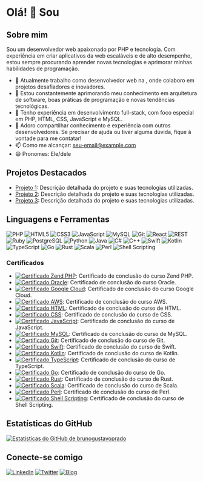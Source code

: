 # Olá! 👋 Sou <Seu Nome>

## Sobre mim

Sou um desenvolvedor web apaixonado por PHP e tecnologia. Com experiência em criar aplicativos da web escaláveis e de alto desempenho, estou sempre procurando aprender novas tecnologias e aprimorar minhas habilidades de programação.

- 🔭 Atualmente trabalho como desenvolvedor web na <Nome da Empresa>, onde colaboro em projetos desafiadores e inovadores.
- 🌱 Estou constantemente aprimorando meu conhecimento em arquitetura de software, boas práticas de programação e novas tendências tecnológicas.
- 💼 Tenho experiência em desenvolvimento full-stack, com foco especial em PHP, HTML, CSS, JavaScript e MySQL.
- 💬 Adoro compartilhar conhecimento e experiência com outros desenvolvedores. Se precisar de ajuda ou tiver alguma dúvida, fique à vontade para me contatar!
- 📫 Como me alcançar: <seu-email@example.com>
- 😄 Pronomes: Ele/dele

## Projetos Destacados

- [Projeto 1](link_para_projeto_1): Descrição detalhada do projeto e suas tecnologias utilizadas.
- [Projeto 2](link_para_projeto_2): Descrição detalhada do projeto e suas tecnologias utilizadas.
- [Projeto 3](link_para_projeto_3): Descrição detalhada do projeto e suas tecnologias utilizadas.

## Linguagens e Ferramentas

![PHP](https://img.shields.io/badge/-PHP-777BB4?style=flat-square&logo=php&logoColor=white)
![HTML5](https://img.shields.io/badge/-HTML5-E34F26?style=flat-square&logo=html5&logoColor=white)
![CSS3](https://img.shields.io/badge/-CSS3-1572B6?style=flat-square&logo=css3&logoColor=white)
![JavaScript](https://img.shields.io/badge/-JavaScript-F7DF1E?style=flat-square&logo=javascript&logoColor=black)
![MySQL](https://img.shields.io/badge/-MySQL-4479A1?style=flat-square&logo=mysql&logoColor=white)
![Git](https://img.shields.io/badge/-Git-F05032?style=flat-square&logo=git&logoColor=white)
![React](https://img.shields.io/badge/-React-61DAFB?style=flat-square&logo=react&logoColor=white)
![REST](https://img.shields.io/badge/-REST-6DB33F?style=flat-square&logo=rest&logoColor=white)
![Ruby](https://img.shields.io/badge/-Ruby-CC342D?style=flat-square&logo=ruby&logoColor=white)
![PostgreSQL](https://img.shields.io/badge/-PostgreSQL-336791?style=flat-square&logo=postgresql&logoColor=white)
![Python](https://img.shields.io/badge/-Python-3776AB?style=flat-square&logo=python&logoColor=white)
![Java](https://img.shields.io/badge/-Java-007396?style=flat-square&logo=java&logoColor=white)
![C#](https://img.shields.io/badge/-C%23-239120?style=flat-square&logo=c-sharp&logoColor=white)
![C++](https://img.shields.io/badge/-C%2B%2B-00599C?style=flat-square&logo=c%2B%2B&logoColor=white)
![Swift](https://img.shields.io/badge/-Swift-FA7343?style=flat-square&logo=swift&logoColor=white)
![Kotlin](https://img.shields.io/badge/-Kotlin-0095D5?style=flat-square&logo=kotlin&logoColor=white)
![TypeScript](https://img.shields.io/badge/-TypeScript-3178C6?style=flat-square&logo=typescript&logoColor=white)
![Go](https://img.shields.io/badge/-Go-00ADD8?style=flat-square&logo=go&logoColor=white)
![Rust](https://img.shields.io/badge/-Rust-000000?style=flat-square&logo=rust&logoColor=white)
![Scala](https://img.shields.io/badge/-Scala-DC322F?style=flat-square&logo=scala&logoColor=white)
![Perl](https://img.shields.io/badge/-Perl-39457E?style=flat-square&logo=perl&logoColor=white)
![Shell Scripting](https://img.shields.io/badge/-Shell_Scripting-4EAA25?style=flat-square&logo=gnu-bash&logoColor=white)

### Certificados

- [![Certificado Zend PHP](https://img.shields.io/badge/Certificado-Zend_PHP-blue?style=for-the-badge&logo=php)](link_para_certificado_zend_php): Certificado de conclusão do curso Zend PHP.
- [![Certificado Oracle](https://img.shields.io/badge/Certificado-Oracle-red?style=for-the-badge&logo=oracle)](link_para_certificado_oracle): Certificado de conclusão do curso Oracle.
- [![Certificado Google Cloud](https://img.shields.io/badge/Certificado-Google_Cloud-yellow?style=for-the-badge&logo=google-cloud)](link_para_certificado_google_cloud): Certificado de conclusão do curso Google Cloud.
- [![Certificado AWS](https://img.shields.io/badge/Certificado-AWS-orange?style=for-the-badge&logo=amazon-aws)](link_para_certificado_aws): Certificado de conclusão do curso AWS.
- [![Certificado HTML](https://img.shields.io/badge/Certificado-HTML5-E34F26?style=for-the-badge&logo=html5&logoColor=white)](link_para_certificado_html): Certificado de conclusão do curso de HTML.
- [![Certificado CSS](https://img.shields.io/badge/Certificado-CSS3-1572B6?style=for-the-badge&logo=css3&logoColor=white)](link_para_certificado_css): Certificado de conclusão do curso de CSS.
- [![Certificado JavaScript](https://img.shields.io/badge/Certificado-JavaScript-F7DF1E?style=for-the-badge&logo=javascript&logoColor=black)](link_para_certificado_javascript): Certificado de conclusão do curso de JavaScript.
- [![Certificado MySQL](https://img.shields.io/badge/Certificado-MySQL-4479A1?style=for-the-badge&logo=mysql&logoColor=white)](link_para_certificado_mysql): Certificado de conclusão do curso de MySQL.
- [![Certificado Git](https://img.shields.io/badge/Certificado-Git-F05032?style=for-the-badge&logo=git&logoColor=white)](link_para_certificado_git): Certificado de conclusão do curso de Git.
- [![Certificado Swift](https://img.shields.io/badge/Certificado-Swift-FA7343?style=for-the-badge&logo=swift&logoColor=white)](link_para_certificado_swift): Certificado de conclusão do curso de Swift.
- [![Certificado Kotlin](https://img.shields.io/badge/Certificado-Kotlin-0095D5?style=for-the-badge&logo=kotlin&logoColor=white)](link_para_certificado_kotlin): Certificado de conclusão do curso de Kotlin.
- [![Certificado TypeScript](https://img.shields.io/badge/Certificado-TypeScript-3178C6?style=for-the-badge&logo=typescript&logoColor=white)](link_para_certificado_typescript): Certificado de conclusão do curso de TypeScript.
- [![Certificado Go](https://img.shields.io/badge/Certificado-Go-00ADD8?style=for-the-badge&logo=go&logoColor=white)](link_para_certificado_go): Certificado de conclusão do curso de Go.
- [![Certificado Rust](https://img.shields.io/badge/Certificado-Rust-000000?style=for-the-badge&logo=rust&logoColor=white)](link_para_certificado_rust): Certificado de conclusão do curso de Rust.
- [![Certificado Scala](https://img.shields.io/badge/Certificado-Scala-DC322F?style=for-the-badge&logo=scala&logoColor=white)](link_para_certificado_scala): Certificado de conclusão do curso de Scala.
- [![Certificado Perl](https://img.shields.io/badge/Certificado-Perl-39457E?style=for-the-badge&logo=perl&logoColor=white)](link_para_certificado_perl): Certificado de conclusão do curso de Perl.
- [![Certificado Shell Scripting](https://img.shields.io/badge/Certificado-Shell_Scripting-4EAA25?style=for-the-badge&logo=gnu-bash&logoColor=white)](link_para_certificado_shell_scripting): Certificado de conclusão do curso de Shell Scripting.



## Estatísticas do GitHub

[![Estatísticas do GitHub de brunogustavoprado](https://github-readme-stats.vercel.app/api?username=brunogustavoprado&show_icons=true&theme=dark)](https://github.com/brunogustavoprado/github-readme-stats)

## Conecte-se comigo

[![LinkedIn](https://img.shields.io/badge/-LinkedIn-0077B5?style=flat-square&logo=linkedin&logoColor=white)](link_para_perfil_LinkedIn)
[![Twitter](https://img.shields.io/badge/-Twitter-1DA1F2?style=flat-square&logo=twitter&logoColor=white)](link_para_perfil_Twitter)
[![Blog](https://img.shields.io/badge/-Blog-FF5722?style=flat-square&logo=blogger&logoColor=white)](link_para_blog)

